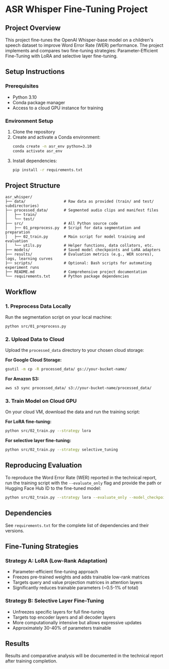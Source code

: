 # ASR Whisper Fine-Tuning Project

## Project Overview
This project fine-tunes the OpenAI Whisper-base model on a children's speech dataset to improve Word Error Rate (WER) performance. The project implements and compares two fine-tuning strategies: Parameter-Efficient Fine-Tuning with LoRA and selective layer fine-tuning.

## Setup Instructions

### Prerequisites
- Python 3.10
- Conda package manager
- Access to a cloud GPU instance for training

### Environment Setup
1. Clone the repository
2. Create and activate a Conda environment:
   ```bash
   conda create -n asr_env python=3.10
   conda activate asr_env
   ```
3. Install dependencies:
   ```bash
   pip install -r requirements.txt
   ```

## Project Structure
```
asr_whisper/
├── data/                 # Raw data as provided (train/ and test/ subdirectories)
├── processed_data/       # Segmented audio clips and manifest files
│   ├── train/
│   └── test/
├── src/                  # All Python source code
│   ├── 01_preprocess.py  # Script for data segmentation and preparation
│   ├── 02_train.py       # Main script for model training and evaluation
│   └── utils.py          # Helper functions, data collators, etc.
├── models/               # Saved model checkpoints and LoRA adapters
├── results/              # Evaluation metrics (e.g., WER scores), logs, learning curves
├── scripts/              # Optional: Bash scripts for automating experiment runs
├── README.md             # Comprehensive project documentation
└── requirements.txt      # Python package dependencies
```

## Workflow

### 1. Preprocess Data Locally
Run the segmentation script on your local machine:
```bash
python src/01_preprocess.py
```

### 2. Upload Data to Cloud
Upload the `processed_data` directory to your chosen cloud storage:

**For Google Cloud Storage:**
```bash
gsutil -m cp -R processed_data/ gs://your-bucket-name/
```

**For Amazon S3:**
```bash
aws s3 sync processed_data/ s3://your-bucket-name/processed_data/
```

### 3. Train Model on Cloud GPU
On your cloud VM, download the data and run the training script:

**For LoRA fine-tuning:**
```bash
python src/02_train.py --strategy lora
```

**For selective layer fine-tuning:**
```bash
python src/02_train.py --strategy selective_tuning
```

## Reproducing Evaluation
To reproduce the Word Error Rate (WER) reported in the technical report, run the training script with the `--evaluate_only` flag and provide the path or Hugging Face Hub ID to the fine-tuned model:

```bash
python src/02_train.py --strategy lora --evaluate_only --model_checkpoint <model_path_or_hub_id>
```

## Dependencies
See `requirements.txt` for the complete list of dependencies and their versions.

## Fine-Tuning Strategies

### Strategy A: LoRA (Low-Rank Adaptation)
- Parameter-efficient fine-tuning approach
- Freezes pre-trained weights and adds trainable low-rank matrices
- Targets query and value projection matrices in attention layers
- Significantly reduces trainable parameters (~0.5-1% of total)

### Strategy B: Selective Layer Fine-Tuning
- Unfreezes specific layers for full fine-tuning
- Targets top encoder layers and all decoder layers
- More computationally intensive but allows expressive updates
- Approximately 30-40% of parameters trainable

## Results
Results and comparative analysis will be documented in the technical report after training completion.
